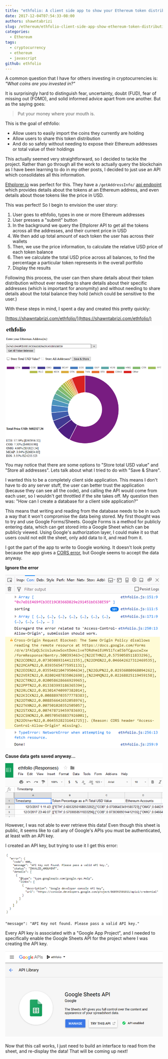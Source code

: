 ```yaml
---
title: "ethfolio: A client side app to show your Ethereum token distribution"
date: 2017-12-04T07:54:33-08:00
authors: shawntabrizi
slug: /ethereum/ethfolio-client-side-app-show-ethereum-token-distribution/
categories:
  - Ethereum
tags:
  - cryptocurrency
  - ethereum
  - javascript
github: ethfolio
---
```


A common question that I have for others investing in cryptocurrencies is: _"What coins are you invested in?"_

It is surprisingly hard to distinguish fear, uncertainty, doubt (FUD), fear of missing out (FOMO), and solid informed advice apart from one another. But as the saying goes:

> Put your money where your mouth is.

This is the goal of ethfolio:

- Allow users to easily import the coins they currently are holding
- Allow users to share this token distribution
- And do so safely without needing to expose their Ethereum addresses or total value of their holdings

This actually seemed very straightforward, so I decided to tackle the project. Rather than go through all the work to actually query the blockchain as I have been learning to do in my other posts, I decided to just use an API which consolidates all this information.

[Ethplorer.io](https://ethplorer.io/) was perfect for this. They have a `/getAddressInfo/` [api endpoint](https://github.com/EverexIO/Ethplorer/wiki/Ethplorer-API?from=etop) which provides details about the tokens at an Ethereum address, and even details about those tokens like the price in USD.

This was perfect! So I begin to envision the user story:

1.  User goes to ethfolio, types in one or more Ethereum addresses
2.  User presses a "submit" button
3.  In the background we query the Ethplorer API to get all the tokens across all the addresses, and their current price in USD
4.  We then add up total amount of each token the user has across their wallets
5.  Then, we use the price information, to calculate the relative USD price of each token balance
6.  Then we calculate the total USD price across all balances, to find the percentage a particular token represents in the overall portfolio
7.  Display the results

Following this process, the user can then share details about their token distribution without ever needing to share details about their specific addresses (which is important for anonymity) and without needing to share details about the total balance they hold (which could be sensitive to the user.)

With these steps in mind, I spent a day and created this pretty quickly:

[https://shawntabrizi.com/ethfolio/](https://shawntabrizi.com/ethfolio/)

![](/assets/images/img_5a24f8f17ea4a.png)

You may notice that there are some options to "Store total USD value" and "Store all addresses". Lets talk about what I tried to do with "Save & Share".

I wanted this to be a completely client side application. This means I don't have to do any server stuff, the user can better trust the application (because they can see all the code), and calling the API would come from each user, so I wouldn't get throttled if the site takes off. My question then was: "How can I create a database for a client side application?"

This means that writing and reading from the database needs to be in such a way that it won't compromise the data being stored. My first thought was to try and use Google Forms/Sheets. Google Forms is a method for publicly entering data, which can get stored into a Google Sheet which can be publicly viewed. Using Google's authorization layer, I could make it so that users could not edit the sheet, only add data to it, and read from it.

I got the part of the app to write to Google working. It doesn't look pretty because the app gives a [CORS error](https://developer.mozilla.org/en-US/docs/Web/HTTP/CORS), but Google seems to accept the data anyway.

**Ignore the error**

![](/assets/images/img_5a24fdb9c8555.png)

**Cause data gets saved anyway...**

![](/assets/images/img_5a24fd98c904a.png)

However, I was not able to ever retrieve this data! Even though this sheet is public, it seems like to call any of Google's APIs you must be authenticated, at least with an API key.

I created an API key, but trying to use it I get this error:

![](/assets/images/img_5a24fec22ed25.png)

```
"message": "API Key not found. Please pass a valid API key."
```

Every API key is associated with a "Google App Project", and I needed to specifically enable the Google Sheets API for the project where I was creating the API key.

![](/assets/images/img_5a2505a15b129.png)

Now that this call works, I just need to build an interface to read from the sheet, and re-display the data! That will be coming up next!
